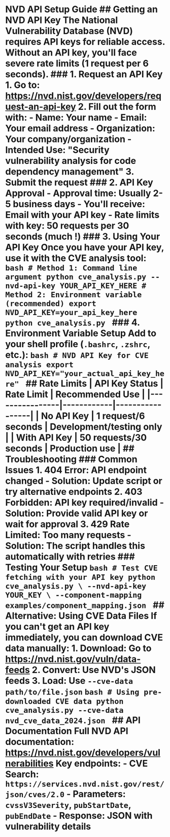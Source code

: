 # NVD API Setup Guide ## Getting an NVD API Key The National Vulnerability Database (NVD) requires API keys for reliable access. Without an API key, you'll face severe rate limits (1 request per 6 seconds). ### 1. Request an API Key 1. Go to: https://nvd.nist.gov/developers/request-an-api-key 2. Fill out the form with: - **Name**: Your name - **Email**: Your email address - **Organization**: Your company/organization - **Intended Use**: "Security vulnerability analysis for code dependency management" 3. Submit the request ### 2. API Key Approval - **Approval time**: Usually 2-5 business days - **You'll receive**: Email with your API key - **Rate limits with key**: 50 requests per 30 seconds (much !) ### 3. Using Your API Key Once you have your API key, use it with the CVE analysis tool: ```bash # Method 1: Command line argument python cve_analysis.py --nvd-api-key YOUR_API_KEY_HERE # Method 2: Environment variable (recommended) export NVD_API_KEY=your_api_key_here python cve_analysis.py ``` ### 4. Environment Variable Setup Add to your shell profile (`.bashrc`, `.zshrc`, etc.): ```bash # NVD API Key for CVE analysis export NVD_API_KEY="your_actual_api_key_here" ``` ## Rate Limits | API Key Status | Rate Limit | Recommended Use | |----------------|------------|-----------------| | **No API Key** | 1 request/6 seconds | Development/testing only | | **With API Key** | 50 requests/30 seconds | Production use | ## Troubleshooting ### Common Issues 1. **404 Error**: API endpoint changed - Solution: Update script or try alternative endpoints 2. **403 Forbidden**: API key required/invalid - Solution: Provide valid API key or wait for approval 3. **429 Rate Limited**: Too many requests - Solution: The script handles this automatically with retries ### Testing Your Setup ```bash # Test CVE fetching with your API key python cve_analysis.py \ --nvd-api-key YOUR_KEY \ --component-mapping examples/component_mapping.json ``` ## Alternative: Using CVE Data Files If you can't get an API key immediately, you can download CVE data manually: 1. **Download**: Go to https://nvd.nist.gov/vuln/data-feeds 2. **Convert**: Use NVD's JSON feeds 3. **Load**: Use `--cve-data path/to/file.json` ```bash # Using pre-downloaded CVE data python cve_analysis.py --cve-data nvd_cve_data_2024.json ``` ## API Documentation Full NVD API documentation: https://nvd.nist.gov/developers/vulnerabilities Key endpoints: - **CVE Search**: `https://services.nvd.nist.gov/rest/json/cves/2.0` - **Parameters**: `cvssV3Severity`, `pubStartDate`, `pubEndDate` - **Response**: JSON with vulnerability details
